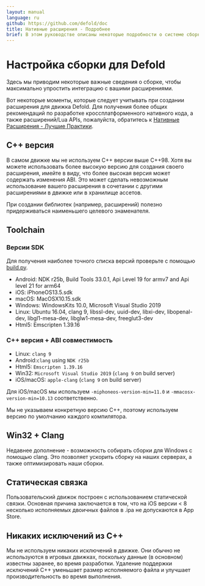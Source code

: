 ```yaml
---
layout: manual
language: ru
github: https://github.com/defold/doc
title: Нативные расширения - Подробнее
brief: В этом руководстве описаны некоторые подробности о системе сборки, используемой для нативных расширений.
---
```


# Настройка сборки для Defold

Здесь мы приводим некоторые важные сведения о сборке, чтобы максимально упростить интеграцию с вашими расширениями.

Вот некоторые моменты, которые следует учитывать при создании расширения для движка Defold. Для получения более общих рекомендаций по разработке кроссплатформенного нативного кода, а также расширений/Lua APIs, пожалуйста, обратитесь к [Нативные Расширения - Лучшие Практики](/ru/manuals/extensions-best-practices).

## C++ версия

В самом движке мы не используем C++ версии выше C++98. Хотя вы можете использовать более высокую версию для создания своего расширения, имейте в виду, что более высокая версия может содержать изменения ABI. Это может сделать невозможным использование вашего расширения в сочетании с другими расширениями в движке или в хранилище ассетов.

При создании библиотек (например, расширений) полезно придерживаться наименьшего целевого знаменателя.

## Toolchain

### Версии SDK

Для получения наиболее точного списка версий проверьте с помощью [build.py](./scripts/build.py).

* Android: NDK r25b, Build Tools 33.0.1, Api Level 19 for armv7 and Api level 21 for arm64
* iOS: iPhoneOS13.5.sdk
* macOS: MacOSX10.15.sdk
* Windows: WindowsKits 10.0, Microsoft Visual Studio 2019
* Linux: Ubuntu 16.04, clang 9, libssl-dev, uuid-dev, libxi-dev, libopenal-dev, libgl1-mesa-dev, libglw1-mesa-dev, freeglut3-dev
* Html5: Emscripten 1.39.16

### C++ версия + ABI совместимость

* Linux: `clang 9`
* Android:`clang` using `NDK r25b`
* Html5: `Emscripten 1.39.16`
* Win32: `Microsoft Visual Studio 2019` (`clang 9` on build server)
* iOS/macOS: `apple-clang` (`clang 9` on build server)

Для iOS/macOS мы используем `-miphoneos-version-min=11.0` и `-mmacosx-version-min=10.13` соответственно.

Мы не указываем конкретную версию C++, поэтому используем версию по умолчанию каждого компилятора.

## Win32 + Clang

Недавнее дополнение - возможность собирать сборки для Windows с помощью clang.
Это позволяет ускорить сборку на наших серверах, а также оптимизировать наши сборки.

## Статическая связка

Пользовательский движок построен с использованием статической связки.
Основная причина заключается в том, что на iOS версии < 8 несколько исполняемых двоичных файлов в .ipa не допускаются в App Store. 

## Никаких исключений из C++

Мы не используем никаких исключений в движке.
Они обычно не используются в игровых движках, поскольку данные (в основном) известны заранее, во время разработки.
Удаление поддержки исключений C++ уменьшает размер исполняемого файла и улучшает производительность во время выполнения.
